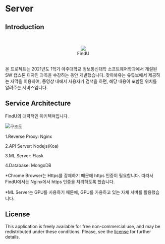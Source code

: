 # Server

## Introduction



<br/>
<p align = "center">
<img src = "https://user-images.githubusercontent.com/54361266/121766334-01bdad80-cb8c-11eb-9802-ddbfe25a83d9.png">
  <br/>
  FindU
</p>
<br>
본 프로젝트는 2021년도 1학기 아주대학교 정보통신대학 소프트웨어학과에서 개설된 SW 캡스톤 디자인 과목을 수강하는 동안 개발했습니다. 찾아봐유는 유튜브에서 제공하는 자막을 이용하여, 동영상 내에서 사용자가 검색을 하면, 해당 내용이 포함된 위치를 알려주는 서비스입니다.

## Service Architecture

FindU의 대략적인 아키텍쳐입니다.

![구조도](https://user-images.githubusercontent.com/54361266/121766298-d044e200-cb8b-11eb-843e-7ea9ed13740d.PNG)

1.Reverse Proxy: Nginx

2.API Server: Nodejs(Koa)

3.ML Server: Flask

4.Database: MongoDB

*Chrome Browser는 Https를 강제하기 때문에 https 인증이 필요합니다. 따라서 FindU에서는 Nginx에서 https 인증을 처리하도록 했습니다.

*ML Server는 GPU를 사용하기 때문에, GPU를 가용하고 있는 자체 서버를 활용했습니다.



## License

This application is freely available for free non-commercial use, and may be redistributed under these conditions. Please, see the [license](https://github.com/Algostu/dodam-appserver/blob/master/LICENSE) for further details.
